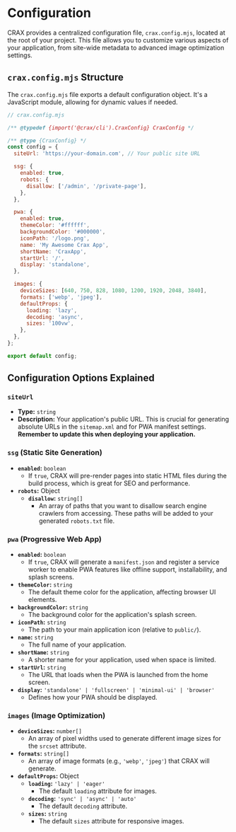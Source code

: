 # Configuration

CRAX provides a centralized configuration file, `crax.config.mjs`, located at the root of your project. This file allows you to customize various aspects of your application, from site-wide metadata to advanced image optimization settings.

## `crax.config.mjs` Structure

The `crax.config.mjs` file exports a default configuration object. It's a JavaScript module, allowing for dynamic values if needed.

```javascript
// crax.config.mjs

/** @typedef {import('@crax/cli').CraxConfig} CraxConfig */

/** @type {CraxConfig} */
const config = {
  siteUrl: 'https://your-domain.com', // Your public site URL

  ssg: {
    enabled: true,
    robots: {
      disallow: ['/admin', '/private-page'],
    },
  },

  pwa: {
    enabled: true,
    themeColor: '#ffffff',
    backgroundColor: '#000000',
    iconPath: '/logo.png',
    name: 'My Awesome Crax App',
    shortName: 'CraxApp',
    startUrl: '/',
    display: 'standalone',
  },

  images: {
    deviceSizes: [640, 750, 828, 1080, 1200, 1920, 2048, 3840],
    formats: ['webp', 'jpeg'],
    defaultProps: {
      loading: 'lazy',
      decoding: 'async',
      sizes: '100vw',
    },
  },
};

export default config;
```

## Configuration Options Explained

### `siteUrl`

-   **Type:** `string`
-   **Description:** Your application's public URL. This is crucial for generating absolute URLs in the `sitemap.xml` and for PWA manifest settings. **Remember to update this when deploying your application.**

### `ssg` (Static Site Generation)

-   **`enabled`:** `boolean`
    -   If `true`, CRAX will pre-render pages into static HTML files during the build process, which is great for SEO and performance.
-   **`robots`:** Object
    -   **`disallow`:** `string[]`
        -   An array of paths that you want to disallow search engine crawlers from accessing. These paths will be added to your generated `robots.txt` file.

### `pwa` (Progressive Web App)

-   **`enabled`:** `boolean`
    -   If `true`, CRAX will generate a `manifest.json` and register a service worker to enable PWA features like offline support, installability, and splash screens.
-   **`themeColor`:** `string`
    -   The default theme color for the application, affecting browser UI elements.
-   **`backgroundColor`:** `string`
    -   The background color for the application's splash screen.
-   **`iconPath`:** `string`
    -   The path to your main application icon (relative to `public/`).
-   **`name`:** `string`
    -   The full name of your application.
-   **`shortName`:** `string`
    -   A shorter name for your application, used when space is limited.
-   **`startUrl`:** `string`
    -   The URL that loads when the PWA is launched from the home screen.
-   **`display`:** `'standalone' | 'fullscreen' | 'minimal-ui' | 'browser'`
    -   Defines how your PWA should be displayed.

### `images` (Image Optimization)

-   **`deviceSizes`:** `number[]`
    -   An array of pixel widths used to generate different image sizes for the `srcset` attribute.
-   **`formats`:** `string[]`
    -   An array of image formats (e.g., `'webp'`, `'jpeg'`) that CRAX will generate.
-   **`defaultProps`:** Object
    -   **`loading`:** `'lazy' | 'eager'`
        -   The default `loading` attribute for images.
    -   **`decoding`:** `'sync' | 'async' | 'auto'`
        -   The default `decoding` attribute.
    -   **`sizes`:** `string`
        -   The default `sizes` attribute for responsive images.